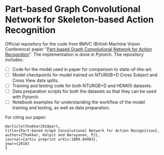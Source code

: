 # Part-based Graph Convolutional Network for Skeleton-based Action Recognition

Official repository for the code from BMVC (British Machine Vision Conference) paper "[Part-based Graph Convolutional Network for Action Recognition](http://bmvc2018.org/contents/papers/1003.pdf)". The implementation is done in Pytorch. The repository includes:

- [ ] Code for the model used in paper for comparison to state-of-the-art.
- [ ] Model checkpoints for model trained on NTURGB+D Cross Subject and Cross View data splits.
- [ ] Training and testing code for both NTURGB+D and HDM05 datasets.
- [ ] Data preparation scripts for both the datasets so that they can be used with Pytorch.
- [ ] Notebook examples for understanding the workflow of the model training and testing, as well as data preparation.

For citing our paper:

```
@article{thakkar2018part,
title={Part-based Graph Convolutional Network for Action Recognition},
author={Thakkar, Kalpit and Narayanan, PJ},
journal={arXiv preprint arXiv:1809.04983},
year={2018}
}
```
